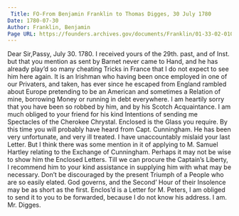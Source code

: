 ```yaml
---
 Title: FO-From Benjamin Franklin to Thomas Digges, 30 July 1780
Date: 1780-07-30
Author: Franklin, Benjamin
Page URL: https://founders.archives.gov/documents/Franklin/01-33-02-0103
---
```


Dear Sir,Passy, July 30. 1780.
I received yours of the 29th. past, and of   Inst. but that you mention as sent by Barnet never came to Hand, and he has already play’d so many cheating Tricks in France that I do not expect to see him here again. It is an Irishman who having been once employed in one of our Privaters, and taken, has ever since he escaped from England rambled about Europe pretending to be an American and sometimes a Relation of mine, borrowing Money or running in debt everywhere. I am heartily sorry that you have been so robbed by him, and by his Scotch Acquaintance.
I am much obliged to your friend for his kind Intentions of sending me Spectacles of the Cherokee Chrystal. Enclosed is the Glass you require.
By this time you will probably have heard from Capt. Cunningham. He has been very unfortunate, and very ill treated. I have unaccountably mislaid your last Letter. But I think there was some mention in it of applying to M. Samuel Hartley relating to the Exchange of Cunningham. Perhaps it may not be wise to show him the Enclosed Letters. Till we can procure the Captain’s Liberty, I recommend him to your kind assistance in supplying him with what may be necessary.
Don’t be discouraged by the present Triumph of a People who are so easily elated. God governs, and the Second’ Hour of their Insolence may be as short as the first.
Enclos’d is a Letter for M. Peters, I am obliged to send it to you to be forwarded, because I do not know his address. I am.
Mr. Digges.


